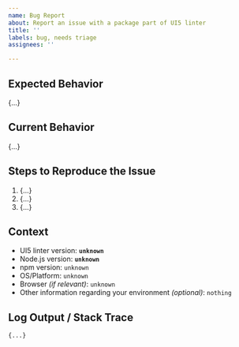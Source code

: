 ```yaml
---
name: Bug Report
about: Report an issue with a package part of UI5 linter
title: ''
labels: bug, needs triage
assignees: ''

---
```


<!--
Hey there 👋 Please have a look at our guidelines on reporting issues:
https://github.com/SAP/ui5-linter/blob/main/CONTRIBUTING.md#-reporting-issues

Please use this template and replace as many "{...}" and "unknown" as possible.
Thank you 🧡
-->

## Expected Behavior

{...}

## Current Behavior

{...}

## Steps to Reproduce the Issue

<!--
    Please provide detailed steps on how we can reproduce your issue.
    Depending on your issue, consider forking our sample app to reproduce it here: https://github.com/SAP/openui5-sample-app
-->
1. {...}
2. {...}
3. {...}

## Context

- UI5 linter version: **`unknown`**
- Node.js version: **`unknown`**
- npm version: `unknown`
- OS/Platform: `unknown`
- Browser *(if relevant)*: `unknown`
- Other information regarding your environment *(optional)*: `nothing`

## Log Output / Stack Trace

<!--
    Try adding the "--verbose" flag to get extended logging.
    Please remove or obfuscate any sensitive information shown in the log.
-->

```
{...}
```

